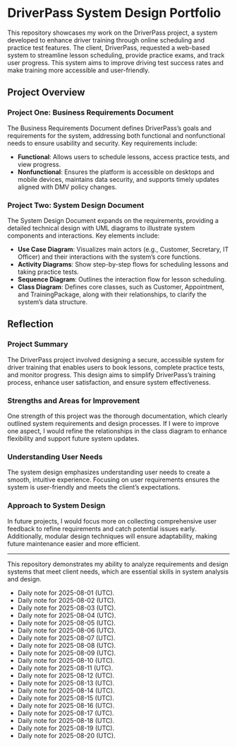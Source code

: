 # DriverPass System Design Portfolio

This repository showcases my work on the DriverPass project, a system developed to enhance driver training through online scheduling and practice test features. The client, DriverPass, requested a web-based system to streamline lesson scheduling, provide practice exams, and track user progress. This system aims to improve driving test success rates and make training more accessible and user-friendly.

## Project Overview

### Project One: Business Requirements Document
The Business Requirements Document defines DriverPass’s goals and requirements for the system, addressing both functional and nonfunctional needs to ensure usability and security. Key requirements include:
- **Functional**: Allows users to schedule lessons, access practice tests, and view progress.
- **Nonfunctional**: Ensures the platform is accessible on desktops and mobile devices, maintains data security, and supports timely updates aligned with DMV policy changes.

### Project Two: System Design Document
The System Design Document expands on the requirements, providing a detailed technical design with UML diagrams to illustrate system components and interactions. Key elements include:
- **Use Case Diagram**: Visualizes main actors (e.g., Customer, Secretary, IT Officer) and their interactions with the system’s core functions.
- **Activity Diagrams**: Show step-by-step flows for scheduling lessons and taking practice tests.
- **Sequence Diagram**: Outlines the interaction flow for lesson scheduling.
- **Class Diagram**: Defines core classes, such as Customer, Appointment, and TrainingPackage, along with their relationships, to clarify the system’s data structure.

## Reflection

### Project Summary
The DriverPass project involved designing a secure, accessible system for driver training that enables users to book lessons, complete practice tests, and monitor progress. This design aims to simplify DriverPass’s training process, enhance user satisfaction, and ensure system effectiveness.

### Strengths and Areas for Improvement
One strength of this project was the thorough documentation, which clearly outlined system requirements and design processes. If I were to improve one aspect, I would refine the relationships in the class diagram to enhance flexibility and support future system updates.

### Understanding User Needs
The system design emphasizes understanding user needs to create a smooth, intuitive experience. Focusing on user requirements ensures the system is user-friendly and meets the client’s expectations.

### Approach to System Design
In future projects, I would focus more on collecting comprehensive user feedback to refine requirements and catch potential issues early. Additionally, modular design techniques will ensure adaptability, making future maintenance easier and more efficient.

---

This repository demonstrates my ability to analyze requirements and design systems that meet client needs, which are essential skills in system analysis and design.
- Daily note for 2025-08-01 (UTC).
- Daily note for 2025-08-02 (UTC).
- Daily note for 2025-08-03 (UTC).
- Daily note for 2025-08-04 (UTC).
- Daily note for 2025-08-05 (UTC).
- Daily note for 2025-08-06 (UTC).
- Daily note for 2025-08-07 (UTC).
- Daily note for 2025-08-08 (UTC).
- Daily note for 2025-08-09 (UTC).
- Daily note for 2025-08-10 (UTC).
- Daily note for 2025-08-11 (UTC).
- Daily note for 2025-08-12 (UTC).
- Daily note for 2025-08-13 (UTC).
- Daily note for 2025-08-14 (UTC).
- Daily note for 2025-08-15 (UTC).
- Daily note for 2025-08-16 (UTC).
- Daily note for 2025-08-17 (UTC).
- Daily note for 2025-08-18 (UTC).
- Daily note for 2025-08-19 (UTC).
- Daily note for 2025-08-20 (UTC).
